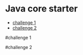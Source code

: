# Java core starter
* [challenge 1](#challenge-1)
* [challenge 2](#challenge-2)

#challenge 1

#challenge 2
